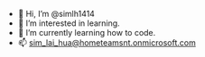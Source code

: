 - 👋 Hi, I’m @simlh1414
- 👀 I’m interested in learning.
- 🌱 I’m currently learning how to code.
- 📫 sim_lai_hua@hometeamsnt.onmicrosoft.com


<!---
simlh1414/simlh1414 is a ✨ special ✨ repository because its `README.md` (this file) appears on your GitHub profile.
You can click the Preview link to take a look at your changes.
--->
